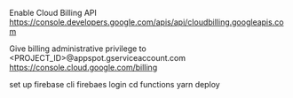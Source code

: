Enable Cloud Billing API <https://console.developers.google.com/apis/api/cloudbilling.googleapis.com>

Give billing administrative privilege to <PROJECT_ID>@appspot.gserviceaccount.com <https://console.cloud.google.com/billing>

set up firebase cli
firebaes login
cd functions
yarn deploy
